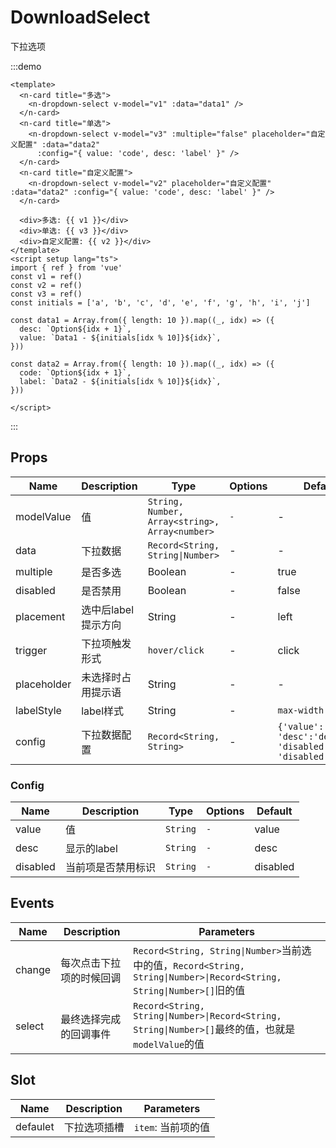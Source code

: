 # DownloadSelect

下拉选项

:::demo

```vue
<template>
  <n-card title="多选">
    <n-dropdown-select v-model="v1" :data="data1" />
  </n-card>
  <n-card title="单选">
    <n-dropdown-select v-model="v3" :multiple="false" placeholder="自定义配置" :data="data2"
      :config="{ value: 'code', desc: 'label' }" />
  </n-card>
  <n-card title="自定义配置">
    <n-dropdown-select v-model="v2" placeholder="自定义配置" :data="data2" :config="{ value: 'code', desc: 'label' }" />
  </n-card>

  <div>多选: {{ v1 }}</div>
  <div>单选: {{ v3 }}</div>
  <div>自定义配置: {{ v2 }}</div>
</template>
<script setup lang="ts">
import { ref } from 'vue'
const v1 = ref()
const v2 = ref()
const v3 = ref()
const initials = ['a', 'b', 'c', 'd', 'e', 'f', 'g', 'h', 'i', 'j']

const data1 = Array.from({ length: 10 }).map((_, idx) => ({
  desc: `Option${idx + 1}`,
  value: `Data1 - ${initials[idx % 10]}${idx}`,
}))

const data2 = Array.from({ length: 10 }).map((_, idx) => ({
  code: `Option${idx + 1}`,
  label: `Data2 - ${initials[idx % 10]}${idx}`,
}))

</script>
```

:::

## Props

| Name     | Description    | Type   | Options                               | Default |
| -------- | -------------- | ------ | ------------------------------------- | ------- |
| modelValue   | 值   | `String, Number, Array<string>, Array<number>` | `-`    | -    |
| data | 下拉数据 | `Record<String, String\|Number>` | - | -    |
| multiple | 是否多选 | Boolean | - | true    |
| disabled | 是否禁用 | Boolean | - | false    |
| placement | 选中后label提示方向 | String | - | left    |
| trigger | 下拉项触发形式 | `hover/click` | - | click    |
| placeholder | 未选择时占用提示语 | String | - | -    |
| labelStyle | label样式 | String | - | `max-width: 100px`    |
| config | 下拉数据配置 | `Record<String, String>` | - |  `{'value':'value', 'desc':'desc', 'disabled': 'disabled'}`   |

### Config

| Name     | Description    | Type   | Options                               | Default |
| -------- | -------------- | ------ | ------------------------------------- | ------- |
| value   | 值   | `String` | `-`    | value    |
| desc   | 显示的label   | `String` | `-`    | desc    |
| disabled   | 当前项是否禁用标识   | `String` | `-`    | disabled    |

## Events

| Name  | Description            | Parameters         |
| ----- | ---------------------- | ------------------ |
| change | 每次点击下拉项的时候回调 | `Record<String, String\|Number>`当前选中的值，`Record<String, String\|Number>\|Record<String, String\|Number>[]`旧的值 |
| select | 最终选择完成的回调事件 |`Record<String, String\|Number>\|Record<String, String\|Number>[]`最终的值，也就是`modelValue`的值 |


## Slot


| Name  | Description            | Parameters         |
| ----- | ---------------------- | ------------------ |
| defaulet | 下拉选项插槽 | `item`: 当前项的值 |
